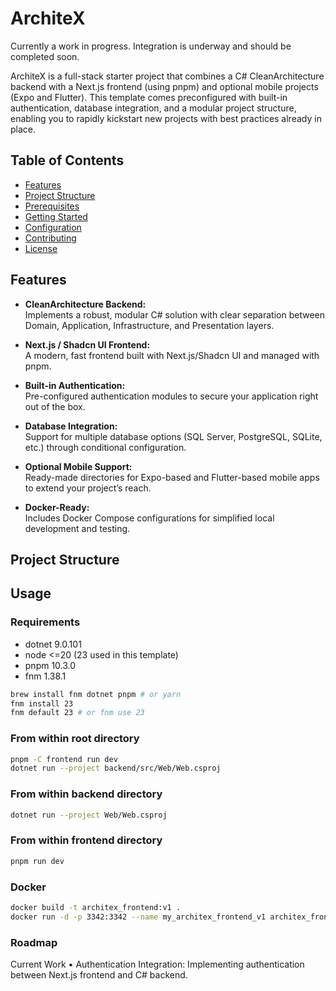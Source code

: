 # ArchiteX

Currently a work in progress. Integration is underway and should be completed soon.

ArchiteX is a full-stack starter project that combines a C# CleanArchitecture backend with a Next.js frontend (using pnpm) and optional mobile projects (Expo and Flutter). This template comes preconfigured with built-in authentication, database integration, and a modular project structure, enabling you to rapidly kickstart new projects with best practices already in place.

## Table of Contents

- [Features](#features)
- [Project Structure](#project-structure)
- [Prerequisites](#prerequisites)
- [Getting Started](#getting-started)
- [Configuration](#configuration)
- [Contributing](#contributing)
- [License](#license)

## Features

- **CleanArchitecture Backend:**  
  Implements a robust, modular C# solution with clear separation between Domain, Application, Infrastructure, and Presentation layers.
  
- **Next.js / Shadcn UI Frontend:**  
  A modern, fast frontend built with Next.js/Shadcn UI and managed with pnpm.
  
- **Built-in Authentication:**  
  Pre-configured authentication modules to secure your application right out of the box.
  
- **Database Integration:**  
  Support for multiple database options (SQL Server, PostgreSQL, SQLite, etc.) through conditional configuration.
  
- **Optional Mobile Support:**  
  Ready-made directories for Expo-based and Flutter-based mobile apps to extend your project’s reach.
  
- **Docker-Ready:**  
  Includes Docker Compose configurations for simplified local development and testing.

## Project Structure

## Usage

### Requirements

- dotnet 9.0.101
- node <=20 (23 used in this template)
- pnpm 10.3.0
- fnm 1.38.1

```bash
brew install fnm dotnet pnpm # or yarn
fnm install 23
fnm default 23 # or fnm use 23
```

### From within root directory

```bash
pnpm -C frontend run dev
dotnet run --project backend/src/Web/Web.csproj
```

### From within backend directory

```bash
dotnet run --project Web/Web.csproj
```

### From within frontend directory

```bash
pnpm run dev
```

### Docker

```bash
docker build -t architex_frontend:v1 .
docker run -d -p 3342:3342 --name my_architex_frontend_v1 architex_frontend:v1
```

### Roadmap
Current Work
	•	Authentication Integration: Implementing authentication between Next.js frontend and C# backend.
